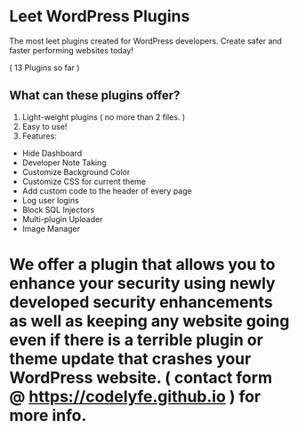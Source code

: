 # Leet WordPress Plugins
 The most leet plugins created for WordPress developers. Create safer and faster performing websites today! 

 ( 13 Plugins so far )

## What can these plugins offer?

1. Light-weight plugins ( no more than 2 files. )
2. Easy to use!
3. Features:
- Hide Dashboard
- Developer Note Taking
- Customize Background Color
- Customize CSS for current theme
- Add custom code to the header of every page
- Log user logins
- Block SQL Injectors
- Multi-plugin Uploader
- Image Manager

# We offer a plugin that allows you to enhance your security using newly developed security enhancements as well as keeping any website going even if there is a terrible plugin or theme update that crashes your WordPress website. ( contact form @ https://codelyfe.github.io ) for more info.
